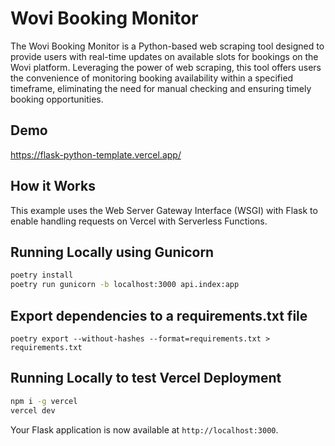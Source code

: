 # Wovi Booking Monitor

The Wovi Booking Monitor is a Python-based web scraping tool designed to provide users with real-time updates on available slots for bookings on the Wovi platform. Leveraging the power of web scraping, this tool offers users the convenience of monitoring booking availability within a specified timeframe, eliminating the need for manual checking and ensuring timely booking opportunities.

## Demo

https://flask-python-template.vercel.app/

## How it Works

This example uses the Web Server Gateway Interface (WSGI) with Flask to enable handling requests on Vercel with Serverless Functions.

## Running Locally using Gunicorn

```bash
poetry install
poetry run gunicorn -b localhost:3000 api.index:app
```

## Export dependencies to a requirements.txt file

```
poetry export --without-hashes --format=requirements.txt > requirements.txt
```

## Running Locally to test Vercel Deployment

```bash
npm i -g vercel
vercel dev
```

Your Flask application is now available at `http://localhost:3000`.
